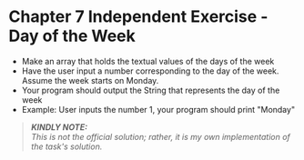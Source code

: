 # Chapter 7 Independent Exercise - Day of the Week

- Make an array that holds the textual values of the days of the week
- Have the user input a number corresponding to the day of the week. Assume the week starts on Monday.
- Your program should output the String that represents the day of the
week
- Example: User inputs the number 1, your program should print
"Monday"


> **_KINDLY NOTE:_**\
> *This is not the official solution; rather, it is my own implementation of the task's solution.*
